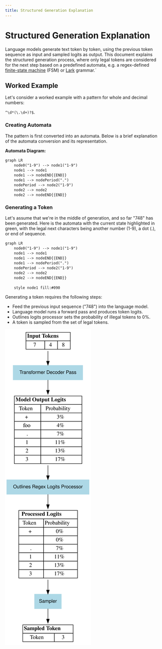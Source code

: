 ```yaml
---
title: Structured Generation Explanation
---
```


# Structured Generation Explanation


Language models generate text token by token, using the previous token sequence as input and sampled logits as output. This document explains the structured generation process, where only legal tokens are considered for the next step based on a predefined automata, e.g. a regex-defined [finite-state machine](https://en.wikipedia.org/wiki/Finite-state_machine) (FSM) or [Lark](https://lark-parser.readthedocs.io/en/stable/) grammar.`


## Worked Example

Let's consider a worked example with a pattern for whole and decimal numbers:

`^\d*(\.\d+)?$`.

### Creating Automata

The pattern is first converted into an automata. Below is a brief explanation of the automata conversion and its representation.

**Automata Diagram:**

```mermaid
graph LR
    node0("1-9") --> node1("1-9")
    node1 --> node1
    node1 --> nodeEND{{END}}
    node1 --> nodePeriod(".")
    nodePeriod --> node2("1-9")
    node2 --> node2
    node2 --> nodeEND{{END}}
```

### Generating a Token

Let's assume that we're in the middle of generation, and so far "748" has been generated. Here is the automata with the current state highlighted in green, with the legal next characters being another number (1-9), a dot (.), or end of sequence.

```mermaid
graph LR
    node0("1-9") --> node1("1-9")
    node1 --> node1
    node1 --> nodeEND{{END}}
    node1 --> nodePeriod(".")
    nodePeriod --> node2("1-9")
    node2 --> node2
    node2 --> nodeEND{{END}}

    style node1 fill:#090
```

Generating a token requires the following steps:

- Feed the previous input sequence ("748") into the language model.
- Language model runs a forward pass and produces token logits.
- Outlines logits processor sets the probability of illegal tokens to 0%.
- A token is sampled from the set of legal tokens.

![Generation and Logits Processing Flow Chart](../../assets/images/logits_processing_diagram.svg)
